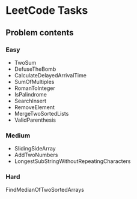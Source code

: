 # LeetCode Tasks
## Problem contents

### Easy
- TwoSum
- DefuseTheBomb
- CalculateDelayedArrivalTime
- SumOfMultiples
- RomanToInteger
- IsPalindrome
- SearchInsert
- RemoveElement
- MergeTwoSortedLists
- ValidParenthesis

### Medium
- SlidingSideArray
- AddTwoNumbers
- LongestSubStringWithoutRepeatingCharacters

### Hard

FindMedianOfTwoSortedArrays
